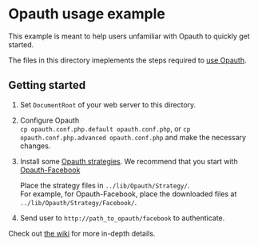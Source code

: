 Opauth usage example
===============
This example is meant to help users unfamiliar with Opauth to quickly get started.

The files in this directory imeplements the steps required to [use Opauth](https://github.com/uzyn/opauth/wiki#wiki-Using-Opauth).

Getting started
----------------
1. Set `DocumentRoot` of your web server to this directory.

2. Configure Opauth  
   `cp opauth.conf.php.default opauth.conf.php`, or
   `cp opauth.conf.php.advanced opauth.conf.php`
   and make the necessary changes.

3. Install some [Opauth strategies](https://github.com/uzyn/opauth/wiki/List-of-strategies).
   We recommend that you start with [Opauth-Facebook](https://github.com/uzyn/opauth-facebook)

   Place the strategy files in `../lib/Opauth/Strategy/`.  
   For example, for Opauth-Facebook, place the downloaded files at `../lib/Opauth/Strategy/Facebook/`.

4. Send user to `http://path_to_opauth/facebook` to authenticate.

Check out [the wiki](https://github.com/uzyn/opauth/wiki) for more in-depth details.